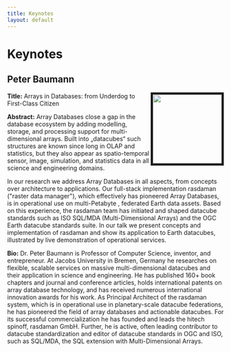 ```yaml
---
title: Keynotes
layout: default
---
```


# Keynotes

## Peter Baumann

<img src="http://www.faculty.jacobs-university.de/pbaumann/iu-bremen.de_pbaumann/Images/me.jpg" align="right" border="5" width="160">

**Title:** Arrays in Databases: from Underdog to First-Class Citizen

**Abstract:** Array Databases close a gap in the database ecosystem by adding modelling, storage, and processing support for multi-dimensional arrays. Built into „datacubes“ such structures are known since long in OLAP and statistics, but they also appear as spatio-temporal sensor, image, simulation, and statistics data in all science and engineering domains. 

In our research we address Array Databases in all aspects, from concepts over architecture to applications. Our full-stack implementation rasdaman ("raster data manager"), which effectively has pioneered Array Databases, is in operational use on multi-Petabyte , federated Earth data assets. Based on this experience, the rasdaman team has initiated and shaped datacube standards such as ISO SQL/MDA (Multi-Dimensional Arrays) and the OGC Earth datacube standards suite.
In our talk we present concepts and implementation of rasdaman and show its application to Earth datacubes, illustrated by live demonstration of operational services.

**Bio:** Dr. Peter Baumann is Professor of Computer Science, inventor, and entrepreneur. At Jacobs University in Bremen, Germany he researches on flexible, scalable services on massive multi-dimensional datacubes and their application in science and engineering. He has published 160+ book chapters and journal and conference articles, holds international patents on array database technology, and has received numerous international innovation awards for his work. As Principal Architect of the rasdaman system, which is in operational use in planetary-scale datacube federations, he has pioneered the field of array databases and actionable datacubes. For its successful commercialization he has founded and leads the hitech spinoff, rasdaman GmbH. Further, he is active, often leading contributor to datacube standardization and editor of datacube standards in OGC and ISO, such as SQL/MDA, the SQL extension with Multi-Dimensional Arrays.

<!-- ![Baumann](http://www.faculty.jacobs-university.de/pbaumann/iu-bremen.de_pbaumann/Images/me.jpg) -->


<!-- 

## Paolo Bouquet

**Title:** 

**Abstract:** 

**Bio:**
[!Bouquet](https://webapps.unitn.it/public/store/ermete/persona/per0004026/ufficiale.jpg)



## Walter Palmetshofer

**Title:** 

**Abstract:** 

**Bio:**
![Palmetshofer](https://media-exp1.licdn.com/dms/image/C5603AQEi3HveqvlSSA/profile-displayphoto-shrink_200_200/0?e=1587600000&v=beta&t=2oByN9xMYcGRNYwEz7xV2rZFE9RZ1NdTWEwxLIe10Pc) -->
